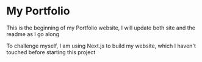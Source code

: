 # My Portfolio

This is the beginning of my Portfolio website, I will update both site and the readme as I go along

To challenge myself, I am using Next.js to build my website, which I haven't touched before starting this project